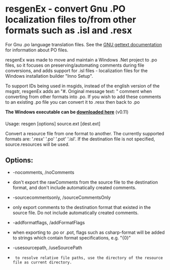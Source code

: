 # resgenEx - convert Gnu .PO localization files to/from other formats such as .isl and .resx

For Gnu .po language translation files. See the [GNU gettext documentation](https://www.gnu.org/software/gettext/manual/html_node/index.html) for information about PO files.

resgenEx was made to move and maintain a Windows .Net project to .po files,
so it focuses on preserving/automating comments during file conversions, and
adds support for .isl files - localization files for the Windows 
installation builder "Inno Setup".

To support IDs being used in msgids, instead of the english version of
the msgstr, resgenEx adds an "#. Original message text: " comment when 
converting from other formats into .po. If you wish to add these comments
to an existing .po file you can convert it to .resx then back to .po

**The Windows executable can be [downloaded here](https://mega.co.nz/#!DZ9mGIhI!928EQfsXO8PAZ6PFbF6mkuVg8ZTgtawj7cAFgCURpu0)** (v0.11)

#### 
Usage:
    resgen [options] source.ext [dest.ext]

Convert a resource file from one format to another.
The currently supported formats are: '.resx' '.po' '.pot' '.isl'.
If the destination file is not specified, source.resources will be used.

## Options:
 * -nocomments, /noComments
  -  don't export the rawComments from the source file to the destination
    format, and don't include automatically created comments.

 * -sourcecommentsonly, /sourceCommentsOnly
  -  only export comments to the destination format that existed in the
    source file. Do not include automatically created comments.

 * -addformatflags, /addFormatFlags
  -  when exporting to .po or .pot, flags such as csharp-format will
    be added to strings which contain format specifications, e.g. "{0}"

 * -usesourcepath, /useSourcePath
  -      to resolve relative file paths, use the directory of the resource
        file as current directory.
